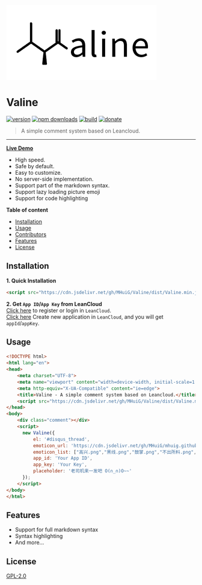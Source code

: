 ![](./src/images/logo.opacity.png)
# Valine  
[![version](https://img.shields.io/github/release/xCss/Valine.svg?style=flat-square)](https://github.com/xCss/Valine/releases) [![npm downloads](https://img.shields.io/npm/dt/valine.svg?style=flat-square)](https://www.npmjs.com/package/valine) [![build](https://img.shields.io/circleci/project/github/xCss/Valine/master.svg?style=flat-square)](https://circleci.com/gh/xCss/Valine) [![donate](https://img.shields.io/badge/$-donate-ff69b4.svg?maxAge=2592000&style=flat-square)](#donate)  
> A simple comment system based on Leancloud.  
------------------------------
**[Live Demo](https://mhuig.github.io/Valine/index.html)**

- High speed.
- Safe by default.
- Easy to customize.
- No server-side implementation.
- Support part of the markdown syntax.
- Support lazy loading picture emoji
- Support for code highlighting

**Table of content**
- [Installation](#installation)
- [Usage](#Usage)
- [Contributors](#contributors)
- [Features](#features)
- [License](#license)

## Installation
**1. Quick Installation**   

```html
<script src="https://cdn.jsdelivr.net/gh/MHuiG/Valine/dist/Valine.min.js"></script>
```
**2. Get `App ID`/`App Key` from LeanCloud**  
[Click here](https://leancloud.cn/dashboard/login.html#/signup) to register or login in `LeanCloud`.  
[Click here](https://leancloud.cn/dashboard/applist.html#/newapp) Create new application in `LeanCloud`, and you will get `appId`/`appKey`.


## Usage
```html
<!DOCTYPE html>
<html lang="en">
<head>
    <meta charset="UTF-8">
    <meta name="viewport" content="width=device-width, initial-scale=1.0">
    <meta http-equiv="X-UA-Compatible" content="ie=edge">
    <title>Valine - A simple comment system based on Leancloud.</title>
    <script src="https://cdn.jsdelivr.net/gh/MHuiG/Valine/dist/Valine.min.js"></script>
</head>
<body>
    <div class="comment"></div>
    <script>
      new Valine({
          el: '#disqus_thread',
          emoticon_url: 'https://cdn.jsdelivr.net/gh/MHuiG/mhuig.github.io/libs/valine/alu',
          emoticon_list: ["高兴.png","黑线.png","鼓掌.png","不出所料.png","亲亲.png","狂汗.png","献花.png","赞一个.png","击掌.png","脸红.png","得意.png","惊喜.png","想一想.png","蜡烛.png","装大款.png","观察.png","口水.png","吐.png","吐舌.png","吐血倒地.png","不说话.png","不高兴.png","中刀.png","中枪.png","呲牙.png","咽气.png","哭泣.png","喜极而泣.png","喷水.png","中指.png","喷血.png","坐等.png","害羞.png","小眼睛.png","尴尬.png","愤怒.png","扇耳光.png","投降.png","抠鼻.png","抽烟.png","无奈.png","无所谓.png","无语.png","暗地观察.png","期待.png","欢呼.png","汗.png","深思.png","献黄瓜.png","便便.png","内伤.png","皱眉.png","看不见.png","看热闹.png","瞅你.png","肿包.png","邪恶.png","锁眉.png","长草.png","阴暗.png"],
          app_id: 'Your App ID',
          app_key: 'Your Key',
          placeholder: '老司机来一发吧 O(∩_∩)O~~'
      });
    </script>
</body>
</html>
```

## Features
- Support for full markdown syntax
- Syntax highlighting
- And more...

## License

[GPL-2.0](https://github.com/xCss/Valine/blob/master/LICENSE)
